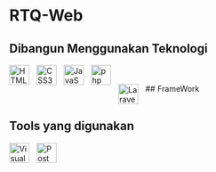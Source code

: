 # RTQ-Web

## Dibangun Menggunakan Teknologi

<img align="left" alt="HTML5" width="36px" src="https://cdn.jsdelivr.net/gh/devicons/devicon/icons/html5/html5-original.svg" style="padding-right:10px;" />
<img align="left" alt="CSS3" width="36px" src="https://cdn.jsdelivr.net/gh/devicons/devicon/icons/css3/css3-original.svg" style="padding-right:10px;" />
<img align="left" alt="JavaScript" width="36px" src="https://cdn.jsdelivr.net/gh/devicons/devicon/icons/javascript/javascript-original.svg" style="padding-right:10px;" />
<img align="left" alt="php" width="36px" src="https://www.php.net/images/logos/new-php-logo.svg" style="padding-right:10px;" />
</br>
</br>
## FrameWork
<img align="left" alt="Laravel" width="36px" src="https://upload.wikimedia.org/wikipedia/commons/thumb/9/9a/Laravel.svg/1200px-Laravel.svg.png" style="padding-right:10px;" />


</br>
</br>

## Tools yang digunakan 
<img align="left" alt="Visual Studio Code" width="36px" src="https://cdn.jsdelivr.net/gh/devicons/devicon/icons/vscode/vscode-original.svg" style="padding-right:10px;" />
<img align="left" alt="PostMan" width="36px" src="https://user-images.githubusercontent.com/2676579/34940598-17cc20f0-f9be-11e7-8c6d-f0190d502d64.png" style="padding-right:10px;" />
